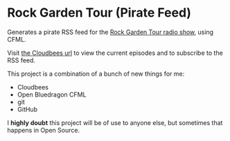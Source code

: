 Rock Garden Tour (Pirate Feed)
==============================

Generates a pirate RSS feed for the [Rock Garden Tour radio show](http://www.sdpb.org/rockgardentour/), using CFML.

Visit [the Cloudbees url](http://rockgardentour.awayken.cloudbees.net) to view the current episodes and to subscribe to the RSS feed.

This project is a combination of a bunch of new things for me:

* Cloudbees
* Open Bluedragon CFML
* git
* GitHub

I **highly doubt** this project will be of use to anyone else, but sometimes that happens in Open Source.
